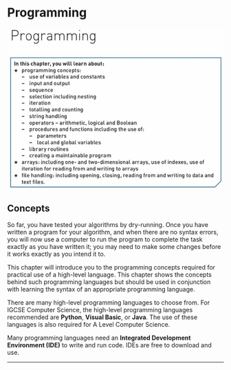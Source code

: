 # Programming 

<div align="center">
  <img src="https://github.com/DeniCastro/CompSciAEA/blob/Programming/img/programming-title.jpg" alt="Programming Title" width="500">
</div>   

## Concepts

So far, you have tested your algorithms by dry-running. Once you have written a program for your algorithm, and when there are no syntax errors, you will now use a computer to run the program to complete the task exactly as you have written it; you may need to make some changes before it works exactly as you intend it to.

This chapter will introduce you to the programming concepts required for practical use of a high-level language. This chapter shows the concepts behind such programming languages but should be used in conjunction with learning the syntax of an appropriate programming language.

There are many high-level programming languages to choose from. For IGCSE Computer Science, the high-level programming languages recommended are **Python**, **Visual Basic**, or **Java**. The use of these languages is also required for A Level Computer Science.

Many programming languages need an **Integrated Development Environment (IDE)** to write and run code. IDEs are free to download and use.

---
